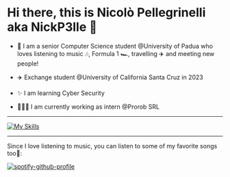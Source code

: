 # Hi there, this is Nicolò Pellegrinelli aka NickP3lle 👋

- 🤖 I am a senior Computer Science student @University of Padua who loves listening to music 🎶, Formula 1 🏎️, travelling ✈️ and meeting new people!

- ✈️ Exchange student @University of California Santa Cruz in 2023

- ✨ I am learning Cyber Security

- 👨🏻‍💻 I am currently working as intern @Prorob SRL

<hr>

[![My Skills](https://skillicons.dev/icons?i=apple,arduino,bash,c,cs,cpp,docker,git,github,java,js,linux,md,php,postman,py,react,ubuntu&perline=18)](https://skillicons.dev)

<hr>

Since I love listening to music, you can listen to some of my favorite songs too🥳:

[![spotify-github-profile](https://spotify-github-profile.kittinanx.com/api/view?uid=wo6p87iyopbwj5vvuarc3bwno&cover_image=true&theme=novatorem&show_offline=false&background_color=121212&interchange=true&bar_color=53b14f&bar_color_cover=false)](https://spotify-github-profile.vercel.app/api/view?uid=wo6p87iyopbwj5vvuarc3bwno&redirect=true)

<!--
- 🔭 I’m currently working on ...
- 🌱 I’m currently learning ...
- 👯 I’m looking to collaborate on ...
- 🤔 I’m looking for help with ...
- 💬 Ask me about ...
- 📫 How to reach me: ...
- 😄 Pronouns: ...
- ⚡ Fun fact: ...

![NickP3lle's Stats](https://github-readme-stats.vercel.app/api?username=NickP3lle&theme=tokyonight&show_icons=true&hide_border=false&count_private=true)

-->
